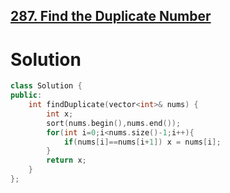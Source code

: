 ## [287. Find the Duplicate Number]()
# Solution
```cpp
class Solution {
public:
    int findDuplicate(vector<int>& nums) {
        int x;
        sort(nums.begin(),nums.end());
        for(int i=0;i<nums.size()-1;i++){
            if(nums[i]==nums[i+1]) x = nums[i];
        }
        return x;
    }
};
```
